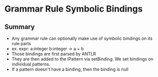 # Grammar Rule Symbolic Bindings

## Summary

- Any grammar rule can optionally make use of symbolic bindings on its rule parts
- ex. expr: a:integer b:integer -> a + b
- Those bindings are first parsed by ANTLR
- They are then added to the IPattern via setBinding. We set bindings on individual patterns.
- If a pattern doesn't have a binding, then the binding is null